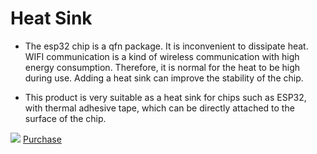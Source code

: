 # Heat Sink

- The esp32 chip is a qfn package. It is inconvenient to dissipate heat. WIFI communication is a kind of wireless communication with high energy consumption. Therefore, it is normal for the heat to be high during use. Adding a heat sink can improve the stability of the chip.

- This product is very suitable as a heat sink for chips such as ESP32, with thermal adhesive tape, which can be directly attached to the surface of the chip.

  

![](http://heltec.cn/icon/shop.png) [Purchase](https://item.taobao.com/item.htm?spm=2013.1.20141002.18.28981cfbKC6Rsd&scm=1007.10009.70205.100200300000001&id=557077416508&pvid=d018f806-a1dd-4ddd-82b3-ac9ae68bac46)


